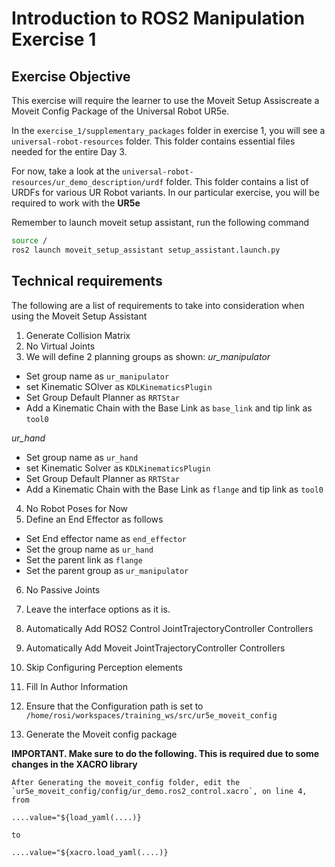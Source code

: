 # Introduction to ROS2 Manipulation Exercise 1

## Exercise Objective

This exercise will require the learner to use the Moveit Setup Assiscreate a Moveit Config Package of the Universal Robot UR5e.


In the `exercise_1/supplementary_packages` folder in exercise 1, you will see a `universal-robot-resources` folder. This folder contains essential files needed
for the entire Day 3. 

For now, take a look at the `universal-robot-resources/ur_demo_description/urdf` folder. This folder contains a list of URDFs for various UR Robot variants. In our particular exercise,  you will be required to work with the **UR5e**

Remember to launch moveit setup assistant, run the following command 

```bash
source /
ros2 launch moveit_setup_assistant setup_assistant.launch.py
```

## Technical requirements

The following are a list of requirements to take into consideration when using the Moveit Setup Assistant

1. Generate Collision Matrix
2. No Virtual Joints
3. We will define 2 planning groups as shown:
*ur_manipulator*
- Set group name as `ur_manipulator`
- set Kinematic SOlver as `KDLKinematicsPlugin`
- Set Group Default Planner as `RRTStar`
- Add a Kinematic Chain with the Base Link as `base_link` and tip link as `tool0`

*ur_hand*
- Set group name as `ur_hand`
- set Kinematic Solver as `KDLKinematicsPlugin`
- Set Group Default Planner as `RRTStar`
- Add a Kinematic Chain with the Base Link as `flange` and tip link as `tool0`
4. No Robot Poses for Now
5. Define an End Effector as follows
- Set End effector name as `end_effector`
- Set the group name as `ur_hand`
- Set the parent link as `flange`
- Set the parent group as `ur_manipulator`
6. No Passive Joints
7. Leave the interface options as it is.

8. Automatically Add ROS2 Control JointTrajectoryController Controllers

9. Automatically Add Moveit JointTrajectoryController Controllers

10. Skip Configuring Perception elements

11. Fill In Author Information

12. Ensure that the Configuration path is set to `/home/rosi/workspaces/training_ws/src/ur5e_moveit_config`

13. Generate the Moveit config package

**IMPORTANT. Make sure to do the following. This is required due to some changes in the XACRO library** 

```
After Generating the moveit_config folder, edit the `ur5e_moveit_config/config/ur_demo.ros2_control.xacro`, on line 4, from 

....value="${load_yaml(....)}

to 

....value="${xacro.load_yaml(....)}

```